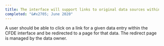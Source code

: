 ```yaml
---
title: The interface will support links to original data sources within the results 
completed: "&#x2705; June 2020"
---
```



A user should be able to click on a link for a given data entry within the CFDE interface and be redirected to a page for that data. The redirect page is managed by the data owner.
